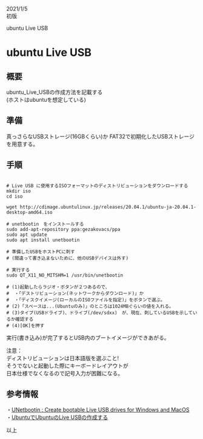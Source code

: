 
2021/1/5  
初版  

ubuntu Live USB
# ubuntu Live USB

## 概要
ubuntu_Live_USBの作成方法を記載する   
(ホストはubuntuを想定している)

## 準備
真っさらなUSBストレージ(16GBくらい)か
FAT32で初期化したUSBストレージを用意する。

## 手順
```

# Live USB に使用するISOフォーマットのディストリビューションをダウンロードする
mkdir iso
cd iso

wget http://cdimage.ubuntulinux.jp/releases/20.04.1/ubuntu-ja-20.04.1-desktop-amd64.iso

# unetbootin　をインストールする
sudo add-apt-repository ppa:gezakovacs/ppa
sudo apt update
sudo apt install unetbootin

# 準備したUSBをホストPCに刺す
# (間違って書き込まないために、他のUSBデバイスは外す)

# 実行する
sudo QT_X11_NO_MITSHM=1 /usr/bin/unetbootin

# (1)起動したらラジオ・ボタンが２つあるので、
#  ・「デストリビューション(ネットワークからダウンロード)」か
#  ・「ディスクイメージ(ローカルのISOファイルを指定)」をボタンで選ぶ。
# (2)「スペースは...(Ubuntuのみ)」のところは1024MBぐらいの値を入れる。
# (3)タイプ(USBドライブ)、ドライブ(/dev/sdxx)　が、現在、刺しているUSBを示しているか確認する
# (4)[OK]を押す

```
実行(書き込み)が完了するとUSB内のブートイメージができあがる。

注意：  
ディストリビューションは日本語版を選ぶこと!    
そうでないと起動した際にキーボードレイアウトが   
日本仕様でなくなるので記号入力が困難になる。  


## 参考情報

・[UNetbootin : Create bootable Live USB drives for Windows and MacOS](https://unetbootin.org/)  
・[UbuntuでUbuntuのLive USBの作成する](https://jitaku.work/it/os/linux/ubuntu/live-usb/)   

以上

